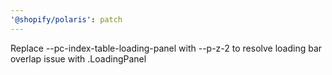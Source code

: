 ```yaml
---
'@shopify/polaris': patch
---
```


Replace --pc-index-table-loading-panel with --p-z-2 to resolve loading bar overlap issue with .LoadingPanel

